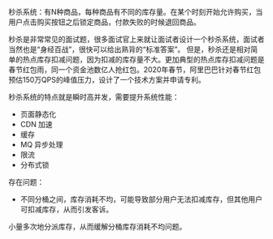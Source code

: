 秒杀系统：有N种商品，每种商品有不同的库存量。在某个时刻开始允许购买，当用户点击购买按钮之后锁定商品，付款失败的时候退回商品。    

秒杀是非常常见的面试题，很多面试官上来就让面试者设计一个秒杀系统，面试者当然也是“身经百战”，很快可以给出熟背的“标准答案”。
但是，秒杀还是相对简单的热点库存扣减问题，因为扣减的库存量不大。更加典型的热点库存扣减问题是春节红包雨，同一个资金池数亿人抢红包。2020年春节，阿里巴巴针对春节红包预估150万QPS的峰值压力，设计了一个技术方案并申请专利。

秒杀系统的特点就是瞬时高并发，需要提升系统性能：
* 页面静态化
* CDN 加速
* 缓存
* MQ 异步处理
* 限流
* 分布式锁


存在问题：
- 不同分桶之间，库存消耗不均，可能导致部分用户无法扣减库存，但其他用户可扣减库存，从而引发客诉。

小量多次地分派库存，从而缓解分桶库存消耗不均问题。